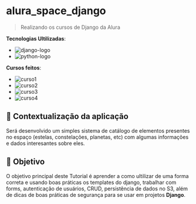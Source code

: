 # alura_space_django

> Realizando os cursos de Django da Alura  

**Tecnologias Ultilizadas**: 
- ![django-logo](https://img.shields.io/badge/django-5.0.4-228B22?style=for-the-badge&logo=django&logoColor=white&labelColor=228B22)
- ![python-logo](https://img.shields.io/badge/python-3.10.12-blue?style=for-the-badge&logo=python&logoColor=white&labelColor=yellow)

**Cursos feitos**:
- ![curso1](https://img.shields.io/badge/Templates_e_boas_práticas-94b2b2?style=for-the-badge&logo=django&logoColor=white&labelColor=94b2b2)
- ![curso2](https://img.shields.io/badge/Persistência_de_dados_e_Admin-ce5252?style=for-the-badge&logo=django&logoColor=white&labelColor=ce5252)
- ![curso3](https://img.shields.io/badge/autenticação_de_formulários_e_alerta-d579e2?style=for-the-badge&logo=django&logoColor=white&labelColor=d579e2)
- ![curso4](https://img.shields.io/badge/Crud_e_persistência_no_s3-4ecdc4?style=for-the-badge&logo=django&logoColor=white&labelColor=4ecdc4)

## 🧩 Contextualização da aplicação

Será desenvolvido um simples sistema de catálogo de elementos presentes no espaço (estelas, constelações, planetas, etc) com algumas informações e dados interesantes sobre eles.

## 🎯 Objetivo

O objetivo principal deste Tutorial é aprender a como ultilizar de uma forma correta e usando boas práticas os templates do django, trabalhar com forms, autenticação de usuários, CRUD, persistência de dados no S3, além de dicas de boas práticas de segurança para se usar em projetos **Django**.

